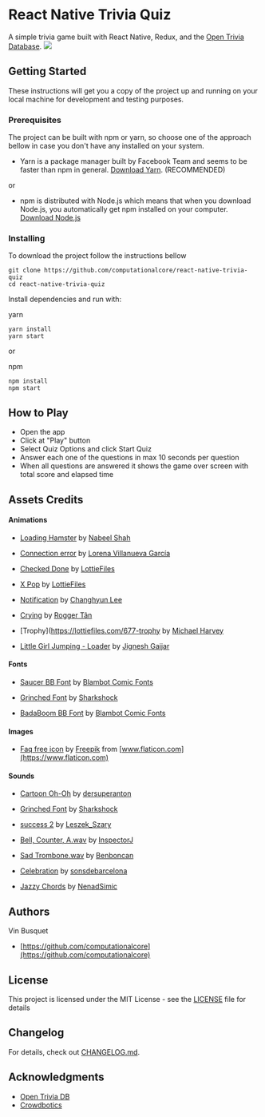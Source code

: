 # React Native Trivia Quiz

A simple trivia game built with React Native, Redux, and the [Open Trivia Database](https://opentdb.com/).
![](https://github.com/seniordev12345/trivia-react-native/raw/assets/app.gif)

## Getting Started

These instructions will get you a copy of the project up and running on your local machine for development and testing 
purposes. 

### Prerequisites

The project can be built with npm or yarn, so choose one of the approach bellow in case you don't 
have any installed on your system. 

* Yarn is a package manager built by Facebook Team and seems to be faster than npm in general.  [Download Yarn](https://yarnpkg.com/en/docs/install). (RECOMMENDED)

or

* npm is distributed with Node.js which means that when you download Node.js, 
you automatically get npm installed on your computer. [Download Node.js](https://nodejs.org/en/download/)

### Installing

To download the project follow the instructions bellow

```
git clone https://github.com/computationalcore/react-native-trivia-quiz
cd react-native-trivia-quiz
```

Install dependencies and run with:
 
 yarn
```
yarn install
yarn start
```
or

npm
```
npm install
npm start
```
## How to Play

- Open the app 
- Click at "Play" button
- Select Quiz Options and click Start Quiz
- Answer each one of the questions in max 10 seconds per question
- When all questions are answered it shows the game over screen with total score and elapsed time

## Assets Credits

#### Animations

* [Loading Hamster](https://lottiefiles.com/2151-loading-hamster) by [Nabeel Shah](https://lottiefiles.com/nabeelshah7)

* [Connection error](https://lottiefiles.com/4386-connection-error) by [Lorena Villanueva García](https://lottiefiles.com/lorenavillanueva)

* [Checked Done](https://lottiefiles.com/433-checked-done) by [LottieFiles](https://lottiefiles.com/lottiefiles)

* [X Pop](https://lottiefiles.com/101-x-pop) by [LottieFiles](https://lottiefiles.com/lottiefiles)

* [Notification](https://lottiefiles.com/4284-notification) by [Changhyun Lee](https://lottiefiles.com/jony)

* [Crying](https://lottiefiles.com/823-crying) by [Rogger Tân](https://lottiefiles.com/leminhtanvus)

* [Trophy](https://lottiefiles.com/677-trophy by [Michael Harvey](https://lottiefiles.com/marvey)

* [Little Girl Jumping - Loader](https://lottiefiles.com/2144-little-girl-jumping-loader) by [Jignesh Gajjar](https://lottiefiles.com/jigneshgajjar)

#### Fonts

* [Saucer BB Font](https://www.1001fonts.com/saucer-bb-font.html) by [Blambot Comic Fonts](https://www.1001fonts.com/users/blambot/)

* [Grinched Font](https://www.1001fonts.com/grinched-font.html) by [Sharkshock](https://www.1001fonts.com/users/sharkshock/)

* [BadaBoom BB Font](https://www.1001fonts.com/badaboom-bb-font.html) by [Blambot Comic Fonts](https://www.1001fonts.com/users/blambot/)

#### Images
* [Faq free icon](https://www.flaticon.com/free-icon/faq_1580270) by [Freepik](https://www.flaticon.com/authors/freepik) from [www.flaticon.com](https://www.flaticon.com)

#### Sounds

* [Cartoon Oh-Oh](https://freesound.org/people/dersuperanton/sounds/435883/) by [dersuperanton](https://freesound.org/people/dersuperanton/)

* [Grinched Font](https://www.1001fonts.com/grinched-font.html) by [Sharkshock](https://www.1001fonts.com/users/sharkshock/)

* [success 2](https://freesound.org/people/Leszek_Szary/sounds/171670/) by [Leszek_Szary](https://freesound.org/people/Leszek_Szary/)

* [Bell, Counter, A.wav](https://freesound.org/people/InspectorJ/sounds/415510/) by [InspectorJ](https://freesound.org/people/InspectorJ/)

* [Sad Trombone.wav](https://freesound.org/people/Benboncan/sounds/73581/) by [Benboncan](https://freesound.org/people/Benboncan/)

* [Celebration](https://freesound.org/people/sonsdebarcelona/sounds/221937/) by [sonsdebarcelona](https://freesound.org/people/sonsdebarcelona/)

* [Jazzy Chords](https://freesound.org/people/NenadSimic/sounds/150879/) by [NenadSimic](https://freesound.org/people/NenadSimic/)
## Authors
Vin Busquet
* [https://github.com/computationalcore](https://github.com/computationalcore)

## License

This project is licensed under the MIT License - see the [LICENSE](LICENSE) file for details

## Changelog

For details, check out [CHANGELOG.md](CHANGELOG.md).

## Acknowledgments
* [Open Trivia DB](https://opentdb.com/)
* [Crowdbotics](https://www.crowdbotics.com/)